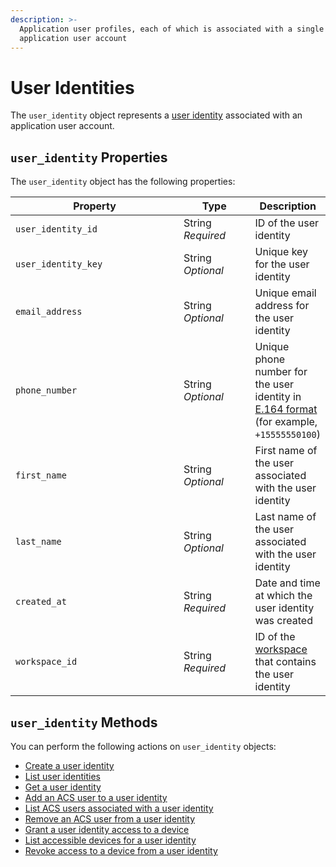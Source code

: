 ```yaml
---
description: >-
  Application user profiles, each of which is associated with a single
  application user account
---
```


# User Identities

The `user_identity` object represents a [user identity](../../products/mobile-access-in-development/managing-mobile-app-user-accounts-with-user-identities.md#what-is-a-user-identity) associated with an application user account.

## `user_identity` Properties

The `user_identity` object has the following properties:

<table><thead><tr><th width="309">Property</th><th width="114">Type</th><th>Description</th></tr></thead><tbody><tr><td><code>user_identity_id</code></td><td>String<br><em>Required</em></td><td>ID of the user identity</td></tr><tr><td><code>user_identity_key</code></td><td>String<br><em>Optional</em></td><td>Unique key for the user identity</td></tr><tr><td><code>email_address</code></td><td>String<br><em>Optional</em></td><td>Unique email address for the user identity</td></tr><tr><td><code>phone_number</code></td><td>String<br><em>Optional</em></td><td>Unique phone number for the user identity in <a href="https://www.itu.int/rec/T-REC-E.164/en">E.164 format</a> (for example, <code>+15555550100</code>)</td></tr><tr><td><code>first_name</code></td><td>String<br><em>Optional</em></td><td>First name of the user associated with the user identity</td></tr><tr><td><code>last_name</code></td><td>String<br><em>Optional</em></td><td>Last name of the user associated with the user identity</td></tr><tr><td><code>created_at</code></td><td>String<br><em>Required</em></td><td>Date and time at which the user identity was created</td></tr><tr><td><code>workspace_id</code></td><td>String<br><em>Required</em></td><td>ID of the <a href="../../core-concepts/workspaces/">workspace</a> that contains the user identity</td></tr></tbody></table>

## `user_identity` Methods

You can perform the following actions on `user_identity` objects:

* [Create a user identity](create-a-user-identity.md)
* [List user identities](list-user-identities.md)
* [Get a user identity](get-a-user-identity.md)
* [Add an ACS user to a user identity](add-an-acs-user-to-a-user-identity.md)
* [List ACS users associated with a user identity](list-acs-users-associated-with-a-user-identity.md)
* [Remove an ACS user from a user identity](remove-an-acs-user-from-a-user-identity.md)
* [Grant a user identity access to a device](grant-a-user-identity-access-to-a-device.md)
* [List accessible devices for a user identity](list-accessible-devices-for-a-user-identity.md)
* [Revoke access to a device from a user identity](revoke-access-to-a-device-from-a-user-identity.md)
